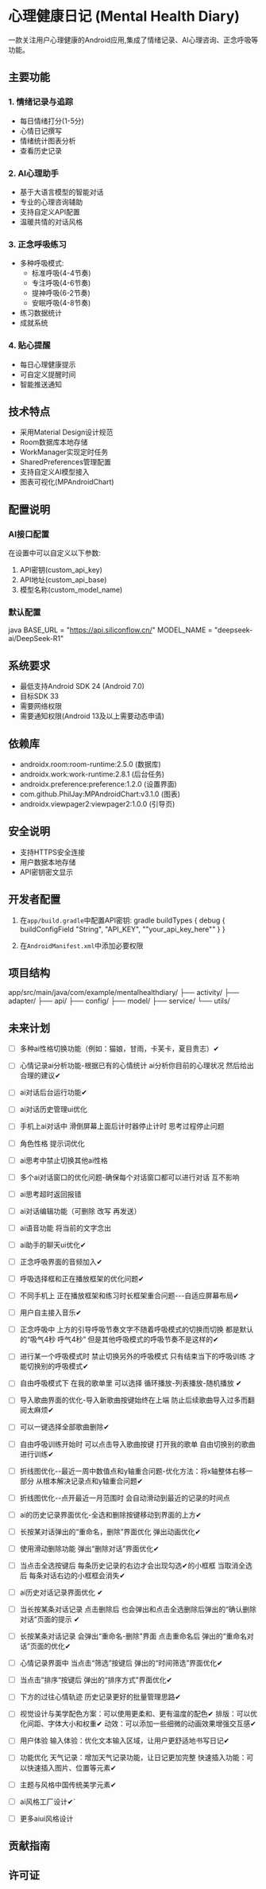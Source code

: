# 心理健康日记 (Mental Health Diary)

一款关注用户心理健康的Android应用,集成了情绪记录、AI心理咨询、正念呼吸等功能。

## 主要功能

### 1. 情绪记录与追踪
- 每日情绪打分(1-5分)
- 心情日记撰写
- 情绪统计图表分析
- 查看历史记录

### 2. AI心理助手
- 基于大语言模型的智能对话
- 专业的心理咨询辅助
- 支持自定义API配置
- 温暖共情的对话风格

### 3. 正念呼吸练习
- 多种呼吸模式:
    - 标准呼吸(4-4节奏)
    - 专注呼吸(4-6节奏)
    - 提神呼吸(6-2节奏)
    - 安眠呼吸(4-8节奏)
- 练习数据统计
- 成就系统

### 4. 贴心提醒
- 每日心理健康提示
- 可自定义提醒时间
- 智能推送通知

## 技术特点

- 采用Material Design设计规范
- Room数据库本地存储
- WorkManager实现定时任务
- SharedPreferences管理配置
- 支持自定义AI模型接入
- 图表可视化(MPAndroidChart)

## 配置说明

### AI接口配置
在设置中可以自定义以下参数:
1. API密钥(custom_api_key)
2. API地址(custom_api_base)
3. 模型名称(custom_model_name)

### 默认配置
java
BASE_URL = "https://api.siliconflow.cn/"
MODEL_NAME = "deepseek-ai/DeepSeek-R1"

## 系统要求
- 最低支持Android SDK 24 (Android 7.0)
- 目标SDK 33
- 需要网络权限
- 需要通知权限(Android 13及以上需要动态申请)

## 依赖库
- androidx.room:room-runtime:2.5.0 (数据库)
- androidx.work:work-runtime:2.8.1 (后台任务)
- androidx.preference:preference:1.2.0 (设置界面)
- com.github.PhilJay:MPAndroidChart:v3.1.0 (图表)
- androidx.viewpager2:viewpager2:1.0.0 (引导页)

## 安全说明
- 支持HTTPS安全连接
- 用户数据本地存储
- API密钥密文显示

## 开发者配置
1. 在`app/build.gradle`中配置API密钥:
   gradle
   buildTypes {
   debug {
   buildConfigField "String", "API_KEY", "\"your_api_key_here\""
   }
   }

2. 在`AndroidManifest.xml`中添加必要权限

## 项目结构
app/src/main/java/com/example/mentalhealthdiary/
├── activity/
├── adapter/
├── api/
├── config/
├── model/
├── service/
└── utils/

## 未来计划

- [ ] 多种ai性格切换功能（例如：猫娘，甘雨，卡芙卡，夏目贵志）✔
- [ ] 心情记录ai分析功能-根据已有的心情统计 ai分析你目前的心理状况 然后给出合理的建议✔
- [ ] ai对话后台运行功能✔

- [ ] ai对话历史管理ui优化

- [ ] 手机上ai对话中 滑倒屏幕上面后计时器停止计时 思考过程停止问题
- [ ] 角色性格 提示词优化
- [ ] ai思考中禁止切换其他ai性格
- [ ] 多个ai对话窗口的优化问题-确保每个对话窗口都可以进行对话 互不影响
- [ ] ai思考超时返回报错
- [ ] ai对话编辑功能（可删除 改写 再发送）
- [ ] ai语音功能 将当前的文字念出
- [ ] ai助手的聊天ui优化✔

- [ ] 正念呼吸界面的音频加入✔
- [ ] 呼吸选择框和正在播放框架的优化问题✔
- [ ] 不同手机上 正在播放框架和练习时长框架重合问题---自适应屏幕布局✔
- [ ] 用户自主接入音乐✔
- [ ] 正念呼吸中 上方的引导呼吸节奏文字不随着呼吸模式的切换而切换 都是默认的“吸气4秒 呼气4秒” 但是其他呼吸模式的呼吸节奏不是这样的✔
- [ ] 进行某一个呼吸模式时 禁止切换另外的呼吸模式 只有结束当下的呼吸训练 才能切换别的呼吸模式✔
- [ ] 自由呼吸模式下 在我的歌单里 可以选择 循环播放-列表播放-随机播放 ✔
- [ ] 导入歌曲界面的优化-导入新歌曲按键始终在上端 防止后续歌曲导入过多而翻阅太麻烦✔
- [ ] 可以一键选择全部歌曲删除✔
- [ ] 自由呼吸训练开始时 可以点击导入歌曲按键 打开我的歌单 自由切换别的歌曲进行训练✔

- [ ] 折线图优化--最近一周中数值点和y轴重合问题-优化方法：将x轴整体右移一部分 从根本解决记录点和y轴重合问题✔
- [ ] 折线图优化--点开最近一月范围时 会自动滑动到最近的记录的时间点

- [ ] ai的历史记录界面优化-全选和删除按键移动到界面的上方✔
- [ ] 长按某对话弹出的“重命名，删除”界面优化 弹出动画优化✔
- [ ] 使用滑动删除功能 弹出“删除对话”界面优化✔
- [ ] 当点击全选按键后 每条历史记录的右边才会出现勾选✔的小框框 当取消全选后 每条对话右边的小框框会消失✔

- [ ] ai历史对话记录界面优化 ✔
- [ ] 当长按某条对话记录 点击删除后 也会弹出和点击全选删除后弹出的“确认删除对话”页面的提示 ✔
- [ ] 长按某条对话记录 会弹出“重命名-删除”界面 点击重命名后 弹出的“重命名对话”页面的优化✔

- [ ] 心情记录界面中 当点击“筛选”按键后 弹出的“时间筛选”界面优化✔
- [ ] 当点击”排序“按键后 弹出的“排序方式”界面优化✔
- [ ] 下方的过往心情轨迹 历史记录更好的批量管理思路✔

- [ ] 视觉设计与美学配色方案：可以使用更柔和、更有温度的配色✔
  排版：可以优化间距、字体大小和权重✔
  动效：可以添加一些细微的动画效果增强交互感✔

- [ ] 用户体验 输入体验：优化文本输入区域，让用户更舒适地书写日记✔

- [ ] 功能优化 天气记录：增加天气记录功能，让日记更加完整 快速插入功能：可以快速插入图片、位置等元素✔

- [ ] 主题与风格中国传统美学元素✔

- [ ] ai风格工厂设计✔`

- [ ] 更多aiui风格设计



## 贡献指南


## 许可证